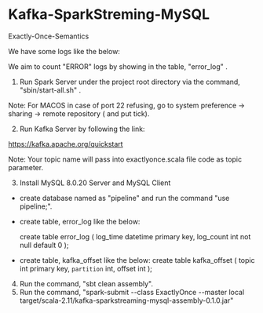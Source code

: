 # Kafka-SparkStreming-MySQL
Exactly-Once-Semantics

We have some logs like the below:

We aim to count "ERROR" logs by showing in the table, "error_log" .

1) Run Spark Server under the project root directory via the command, "sbin/start-all.sh" .

Note: For MACOS in case of port 22 refusing, go to system preference -> sharing -> remote repository ( and put tick).

2) Run Kafka Server by following the link:

https://kafka.apache.org/quickstart

Note: Your topic name will pass into exactlyonce.scala file code as topic parameter.

3) Install MySQL 8.0.20 Server and MySQL Client

  * create database named as "pipeline" and run the command "use pipeline;".
  
  * create table, error_log like the below:
  
      create table error_log (
        log_time datetime primary key,
        log_count int not null default 0
      );
  * create table, kafka_offset like the below:
      create table kafka_offset (
        topic int primary key,
        `partition` int,
        offset int
      );
  

4) Run the command, "sbt clean assembly".
5) Run the command, "spark-submit --class ExactlyOnce --master local target/scala-2.11/kafka-sparkstreaming-mysql-assembly-0.1.0.jar"

